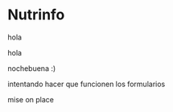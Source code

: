 # Nutrinfo

hola

hola

nochebuena :)

intentando hacer que funcionen los formularios 

mise on place
